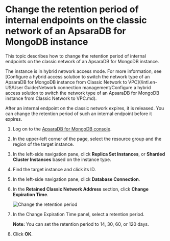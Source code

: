 # Change the retention period of internal endpoints on the classic network of an ApsaraDB for MongoDB instance

This topic describes how to change the retention period of internal endpoints on the classic network of an ApsaraDB for MongoDB instance.

The instance is in hybrid network access mode. For more information, see [Configure a hybrid access solution to switch the network type of an ApsaraDB for MongoDB instance from Classic Network to VPC](/intl.en-US/User Guide/Network connection management/Configure a hybrid access solution to switch the network type of an ApsaraDB for MongoDB instance from Classic Network to VPC.md).

After an internal endpoint on the classic network expires, it is released. You can change the retention period of such an internal endpoint before it expires.

1.  Log on to the [ApsaraDB for MongoDB console](https://mongodb.console.aliyun.com/).

2.  In the upper-left corner of the page, select the resource group and the region of the target instance.

3.  In the left-side navigation pane, click **Replica Set Instances**, or **Sharded Cluster Instances** based on the instance type.

4.  Find the target instance and click its ID.

5.  In the left-side navigation pane, click **Database Connection**.

6.  In the **Retained Classic Network Address** section, click **Change Expiration Time**.

    ![Change the retention period](https://static-aliyun-doc.oss-accelerate.aliyuncs.com/assets/img/en-US/0145298951/p67392.png)

7.  In the Change Expiration Time panel, select a retention period.

    **Note:** You can set the retention period to 14, 30, 60, or 120 days.

8.  Click **OK**.


